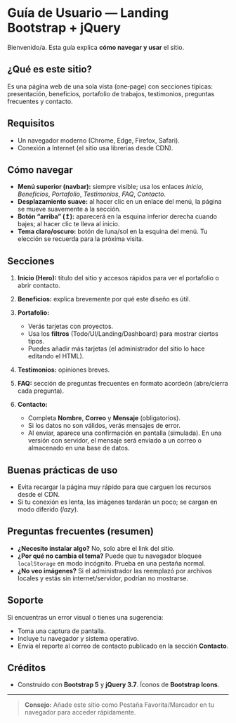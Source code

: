 # Guía de Usuario — Landing Bootstrap + jQuery

Bienvenido/a. Esta guía explica **cómo navegar y usar** el sitio.

## ¿Qué es este sitio?

Es una página web de una sola vista (one‑page) con secciones típicas: presentación, beneficios, portafolio de trabajos, testimonios, preguntas frecuentes y contacto.

## Requisitos

* Un navegador moderno (Chrome, Edge, Firefox, Safari).
* Conexión a Internet (el sitio usa librerías desde CDN).

## Cómo navegar

* **Menú superior (navbar):** siempre visible; usa los enlaces *Inicio*, *Beneficios*, *Portafolio*, *Testimonios*, *FAQ*, *Contacto*.
* **Desplazamiento suave:** al hacer clic en un enlace del menú, la página se mueve suavemente a la sección.
* **Botón “arriba” (↥):** aparecerá en la esquina inferior derecha cuando bajes; al hacer clic te lleva al inicio.
* **Tema claro/oscuro:** botón de luna/sol en la esquina del menú. Tu elección se recuerda para la próxima visita.

## Secciones

1. **Inicio (Hero):** título del sitio y accesos rápidos para ver el portafolio o abrir contacto.
2. **Beneficios:** explica brevemente por qué este diseño es útil.
3. **Portafolio:**

   * Verás tarjetas con proyectos.
   * Usa los **filtros** (Todo/UI/Landing/Dashboard) para mostrar ciertos tipos.
   * Puedes añadir más tarjetas (el administrador del sitio lo hace editando el HTML).
4. **Testimonios:** opiniones breves.
5. **FAQ:** sección de preguntas frecuentes en formato acordeón (abre/cierra cada pregunta).
6. **Contacto:**

   * Completa **Nombre**, **Correo** y **Mensaje** (obligatorios).
   * Si los datos no son válidos, verás mensajes de error.
   * Al enviar, aparece una confirmación en pantalla (simulada). En una versión con servidor, el mensaje será enviado a un correo o almacenado en una base de datos.

## Buenas prácticas de uso

* Evita recargar la página muy rápido para que carguen los recursos desde el CDN.
* Si tu conexión es lenta, las imágenes tardarán un poco; se cargan en modo diferido (*lazy*).

## Preguntas frecuentes (resumen)

* **¿Necesito instalar algo?** No, solo abre el link del sitio.
* **¿Por qué no cambia el tema?** Puede que tu navegador bloquee `localStorage` en modo incógnito. Prueba en una pestaña normal.
* **¿No veo imágenes?** Si el administrador las reemplazó por archivos locales y estás sin internet/servidor, podrían no mostrarse.

## Soporte

Si encuentras un error visual o tienes una sugerencia:

* Toma una captura de pantalla.
* Incluye tu navegador y sistema operativo.
* Envía el reporte al correo de contacto publicado en la sección **Contacto**.

## Créditos

* Construido con **Bootstrap 5** y **jQuery 3.7**. Íconos de **Bootstrap Icons**.

---

> **Consejo:** Añade este sitio como Pestaña Favorita/Marcador en tu navegador para acceder rápidamente.
